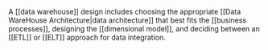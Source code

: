 A [[data warehouse]] design includes choosing the appropriate [[Data WareHouse Architecture|data architecture]] that best fits the [[business processes]], designing the [[dimensional model]], and deciding between an [[ETL]] or [[ELT]] approach for data integration.